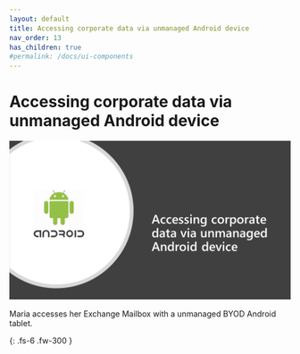```yaml
---
layout: default
title: Accessing corporate data via unmanaged Android device
nav_order: 13
has_children: true
#permalink: /docs/ui-components
---
```


# Accessing corporate data via unmanaged Android device

![](/assets/images/scenario12/Scenario12_01.PNG "Scenario 12")

Maria accesses her Exchange Mailbox with a unmanaged BYOD Android tablet.


{: .fs-6 .fw-300 }
